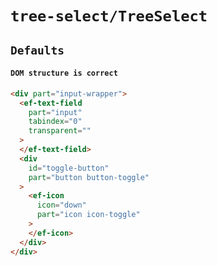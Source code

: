 # `tree-select/TreeSelect`

## `Defaults`

####   `DOM structure is correct`

```html
<div part="input-wrapper">
  <ef-text-field
    part="input"
    tabindex="0"
    transparent=""
  >
  </ef-text-field>
  <div
    id="toggle-button"
    part="button button-toggle"
  >
    <ef-icon
      icon="down"
      part="icon icon-toggle"
    >
    </ef-icon>
  </div>
</div>

```

